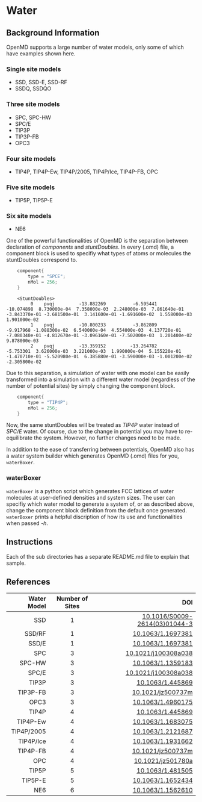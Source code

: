 # Water

## Background Information

OpenMD supports a large number of water models, only some of which
have examples shown here.

### Single site models
+ SSD, SSD-E, SSD-RF
+ SSDQ, SSDQO

### Three site models
+ SPC, SPC-HW
+ SPC/E
+ TIP3P
+ TIP3P-FB
+ OPC3

### Four site models
+ TIP4P, TIP4P-Ew, TIP4P/2005, TIP4P/Ice, TIP4P-FB, OPC

### Five site models
+ TIP5P, TIP5P-E

### Six site models
+ NE6

One of the powerful functionalities of OpenMD is the separation
between declaration of *components* and *stuntDoubles*. In every
(.omd) file, a component block is used to specifiy what types of atoms
or molecules the stuntDoubles correspond to.

```C++
	component{
		type = "SPCE";
		nMol = 256;
	}

```

```
    <StuntDoubles>
         0    pvqj         -13.882269          -6.595441         -10.074898  8.730000e-04  7.358000e-03  2.248000e-03  7.861640e-01 -3.843370e-01 -3.681500e-01  3.141600e-01 -1.691600e-02  1.558000e-03  1.901000e-02
         1    pvqj         -10.800233          -3.862809          -9.917968 -1.088300e-02  6.540000e-04  4.554000e-03  4.137720e-01 -7.080340e-01 -4.812670e-01 -3.096160e-01 -7.502000e-03  1.201400e-02  9.878000e-03
         2    pvqj         -13.359152         -13.264782          -5.753301  3.626000e-03  3.221000e-03  1.990000e-04  5.155220e-01 -1.470710e-01 -5.520980e-01  6.385880e-01 -3.590000e-03 -1.001200e-02 -2.305800e-02
 ```

Due to this separation, a simulation of water with one model can be
easily transformed into a simulation with a different water model
(regardless of the number of potential sites) by simply changing the
component block.

```C++
	component{
		type = "TIP4P";
		nMol = 256;
	}
```

Now, the same stuntDoubles will be treated as *TIP4P* water instead of
*SPC/E* water. Of course, due to the change in potential you may have
to re-equilibrate the system. However, no further changes need to be
made.

In addition to the ease of transferring between potentials, OpenMD
also has a water system builder which generates OpenMD (.omd) files
for you, `waterBoxer`.

### waterBoxer

`waterBoxer` is a python script which generates FCC lattices of water
molecules at user-defined densities and system sizes. The user can
specifiy which water model to generate a system of, or as described
above, change the component block definition from the default once
generated.  `waterBoxer` prints a helpful discription of how its use
and functionalities when passed *-h*.

## Instructions

Each of the sub directories has a separate README.md file to explain that 
sample.

## References

| Water Model| Number of Sites | DOI  |
| ----------:|:---------------:|-----:|
| SSD        | 1 |[10.1016/S0009-2614(03)01044-3](https://doi.org/10.1016/S0009-2614(03)01044-3) |
| SSD/RF     | 1 |[10.1063/1.1697381](https://doi.org/10.1063/1.1697381)     |
| SSD/E      | 1 |[10.1063/1.1697381](https://doi.org/10.1063/1.1697381)     |
| SPC        | 3 |[10.1021/j100308a038](https://doi.org/10.1021/j100308a038) |
| SPC-HW     | 3 |[10.1063/1.1359183](https://doi.org/10.1063/1.1359183)     |
| SPC/E      | 3 |[10.1021/j100308a038](https://doi.org/10.1021/j100308a038) |
| TIP3P      | 3 |[10.1063/1.445869](https://doi.org/10.1063/1.445869)       |
| TIP3P-FB   | 3 |[10.1021/jz500737m](https://doi.org/10.1021/jz500737m)     |
| OPC3       | 3 |[10.1063/1.4960175](https://doi.org/10.1063/1.4960175)     |
| TIP4P      | 4 |[10.1063/1.445869](https://doi.org/10.1063/1.445869)       |
| TIP4P-Ew   | 4 |[10.1063/1.1683075](https://doi.org/10.1063/1.1683075)     |
| TIP4P/2005 | 4 |[10.1063/1.2121687](https://doi.org/10.1063/1.2121687)     |
| TIP4P/Ice  | 4 |[10.1063/1.1931662](https://doi.org/10.1063/1.1931662)     |
| TIP4P-FB   | 4 |[10.1021/jz500737m](https://doi.org/10.1021/jz500737m)     |
| OPC        | 4 |[10.1021/jz501780a](https://doi.org/10.1021/jz501780a)     |
| TIP5P      | 5 |[10.1063/1.481505](https://doi.org/10.1063/1.481505)       |
| TIP5P-E    | 5 |[10.1063/1.1652434](https://doi.org/10.1063/1.1652434)     |
| NE6        | 6 |[10.1063/1.1562610](https://doi.org/10.1063/1.1562610)     |

